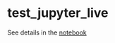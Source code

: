 # test_jupyter_live
See details in the [notebook](https://github.com/genomematt/test_jupyter_live/blob/master/test_autosave_R_to_github.ipynb)
